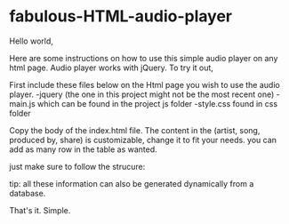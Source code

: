 # fabulous-HTML-audio-player

Hello world,

Here are some instructions on how to use this simple audio player on any html page. Audio player works with jQuery.
To try it out,

First include these files below on the Html page you wish to use the audio player.
-jquery (the one in this project might not be the most recent one)
-main.js which can be found in the project js folder
-style.css found in css folder

Copy the body of the index.html file.
The content in the <table> (artist, song, produced by, share) is customizable, change it to fit your needs.
you can add as many row in the table as wanted.

just make sure to follow the strucure:
<tr class="track" songURL="media/FileInMediaFolder.mp3" cover="coverImageInImagesFolder.jpg" artist="Artist featured in the song" producer="producer" songTitle="Title of the music">

tip: all these information can also be generated dynamically from a database.

That's it. Simple.






